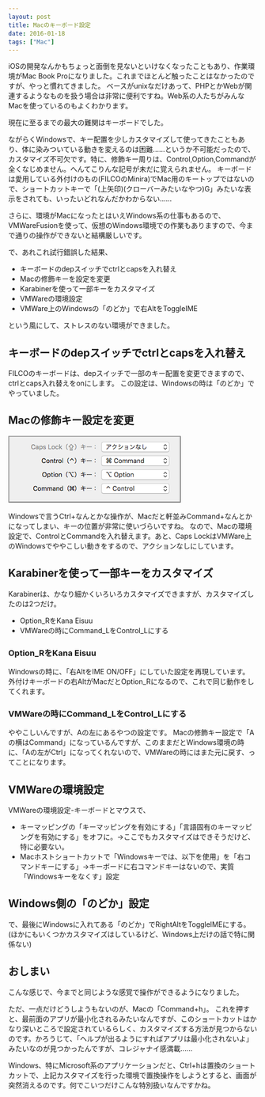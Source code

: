 ```yaml
---
layout: post
title: Macのキーボード設定
date: 2016-01-18
tags: ["Mac"]
---
```


iOSの開発なんかもちょっと面倒を見ないといけなくなったこともあり、作業環境がMac Book Proになりました。これまでほとんど触ったことはなかったのですが、やっと慣れてきました。
ベースがunixなだけあって、PHPとかWebが関連するようなものを扱う場合は非常に便利ですね。Web系の人たちがみんなMacを使っているのもよくわかります。

現在に至るまでの最大の難関はキーボードでした。

ながらくWindowsで、キー配置を少しカスタマイズして使ってきたこともあり、体に染みついている動きを変えるのは困難......というか不可能だったので、カスタマイズ不可欠です。特に、修飾キー周りは、Control,Option,Commandが全くなじめません。へんてこりんな記号が未だに覚えられません。
キーボードは愛用している外付けのもの(FILCOのMinira)でMac用のキートップではないので、ショートカットキーで「(上矢印)(クローバーみたいなやつ)G」みたいな表示をされても、いったいどれなんだかわからない......

さらに、環境がMacになったとはいえWindows系の仕事もあるので、VMWareFusionを使って、仮想のWindows環境での作業もありますので、今まで通りの操作ができないと結構厳しいです。

で、あれこれ試行錯誤した結果、

*   キーボードのdepスイッチでctrlとcapsを入れ替え
*   Macの修飾キーを設定を変更
*   Karabinerを使って一部キーをカスタマイズ
*   VMWareの環境設定
*   VMWare上のWindowsの「のどか」で右AltをToggleIME

という風にして、ストレスのない環境ができました。

## キーボードのdepスイッチでctrlとcapsを入れ替え

FILCOのキーボードは、depスイッチで一部のキー配置を変更できますので、ctrlとcaps入れ替えをonにします。
この設定は、Windowsの時は「のどか」でやっていました。

## Macの修飾キー設定を変更

![keyboard](keyboard.png)

Windowsで言うCtrl+なんとかな操作が、Macだと軒並みCommand+なんとかになってしまい、キーの位置が非常に使いづらいですね。
なので、Macの環境設定で、ControlとCommandを入れ替えます。あと、Caps LockはVMWare上のWindowsでややこしい動きをするので、アクションなしにしています。

## Karabinerを使って一部キーをカスタマイズ

Karabinerは、かなり細かくいろいろカスタマイズできますが、カスタマイズしたのは2つだけ。

*   Option_RをKana Eisuu
*   VMWareの時にCommand_LをControl_Lにする

### Option_RをKana Eisuu

Windowsの時に、「右AltをIME ON/OFF」にしていた設定を再現しています。
外付けキーボードの右AltがMacだとOption_Rになるので、これで同じ動作をしてくれます。

### VMWareの時にCommand_LをControl_Lにする

ややこしいんですが、Aの左にあるやつの設定です。
Macの修飾キー設定で「Aの横はCommand」になっているんですが、このままだとWindows環境の時に、「Aの左がCtrl」になってくれないので、VMWareの時にはまた元に戻す、ってことになります。

## VMWareの環境設定

VMWareの環境設定-キーボードとマウスで、

*   キーマッピングの「キーマッピングを有効にする」「言語固有のキーマッピングを有効にする」をオフに。→ここでもカスタマイズはできそうだけど、特に必要ない。
*   Macホストショートカットで「Windowsキーでは、以下を使用」を「右コマンドキーにする」→キーボードに右コマンドキーはないので、実質「Windowsキーをなくす」設定

## Windows側の「のどか」設定

で、最後にWindowsに入れてある「のどか」でRightAltをToggleIMEにする。
(ほかにもいくつかカスタマイズはしているけど、Windows上だけの話で特に関係ない)

## おしまい

こんな感じで、今までと同じような感覚で操作ができるようになりました。

ただ、一点だけどうしようもないのが、Macの「Command+h」。
これを押すと、最前面のアプリが最小化されるみたいなんですが、このショートカットはかなり深いところで設定されているらしく、カスタマイズする方法が見つからないのです。かろうじて、「ヘルプが出るようにすればアプリは最小化されないよ」みたいなのが見つかったんですが、コレジャナイ感満載......

Windows、特にMicrosoft系のアプリケーションだと、Ctrl+hは置換のショートカットで、上記カスタマイズを行った環境で置換操作をしようとすると、画面が突然消えるのです。何でこいつだけこんな特別扱いなんですかね。